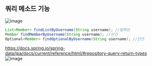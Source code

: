 ## **쿼리 메소드 기능**

![image](https://user-images.githubusercontent.com/79301439/187444253-3d498ebc-2423-46aa-a0f0-87c82f2f0d37.png)

```java
List<Member> findListByUsername(String username); //컬렉션
Member findMemberByUsername(String username); //단건
Optional<Member> findOptionalByUsername(String username); //단건
```

https://docs.spring.io/spring-data/jpa/docs/current/reference/html/#repository-query-return-types
![image](https://user-images.githubusercontent.com/79301439/187444423-e2a07c31-0184-4520-9504-74e8cdf88f92.png)
